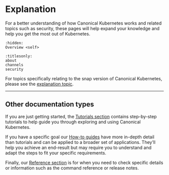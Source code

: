 # Explanation

For a better understanding of how Canonical Kubernetes works and related
topics such as security, these pages will help expand your knowledge and
help you get the most out of Kubernetes.

```{toctree}
:hidden:
Overview <self>
```

```{toctree}
:titlesonly:
about
channels
security
```

For topics specifically relating to the snap version of Canonical Kubernetes,
please see the [explanation topic].

---

## Other documentation types

If you are just getting started, the [Tutorials section] contains
step-by-step tutorials to help guide you through exploring and using
Canonical Kubernetes.

If you have a specific goal our [How-to guides] have more in-depth
detail than tutorials and can be applied to a broader set of applications.
They’ll help you achieve an end-result but may require you to understand and
adapt the steps to fit your specific requirements.

Finally, our [Reference section] is for when you need to check specific
details or information such as the command reference or release notes.

<!--LINKS -->
[Tutorials section]: ../tutorial/index
[How-to guides]:     ../howto/index
[Reference section]: ../reference/index
[explanation topic]: /snap/explanation/index.md
